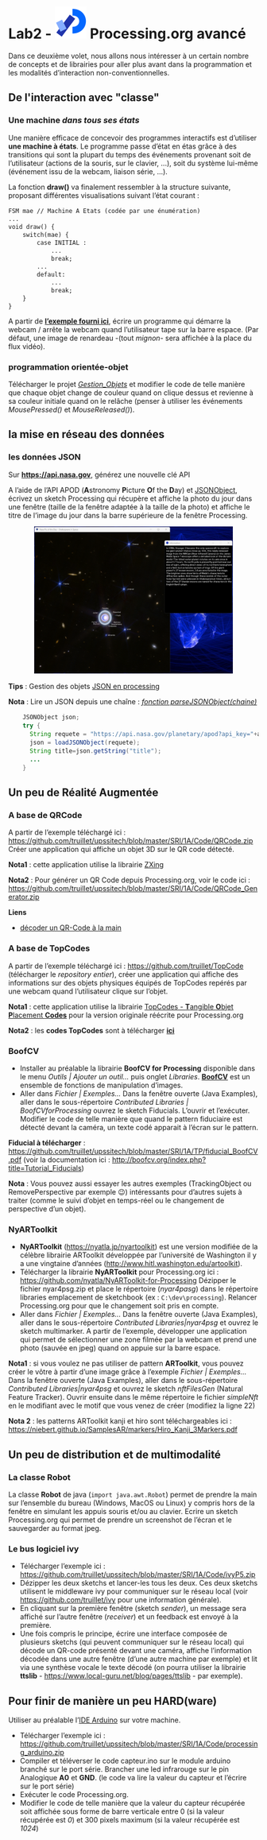 # Lab2 - <img src="https://github.com/truillet/upssitech/blob/master/SRI/1A/Code/Processing_2021_logo.png" width=64> Processing.org avancé
Dans ce deuxième volet, nous allons nous intéresser à un certain nombre de concepts et de librairies pour aller plus avant dans la programmation et les modalités d’interaction non-conventionnelles.

## De l'interaction avec "classe"

### Une machine *dans tous ses états*
Une manière efficace de concevoir des programmes interactifs est d’utiliser **une machine à états**. Le programme passe d’état en étas grâce à des transitions qui sont la plupart du temps des événements provenant soit de l’utilisateur (actions de la souris, sur le clavier, ...), soit du système lui-même (événement issu de la webcam, liaison série, ...).

La fonction **draw()** va finalement ressembler à la structure suivante, proposant différentes visualisations suivant l’état courant :
```
FSM mae // Machine A Etats (codée par une énumération)
...
void draw() {
	switch(mae) {
		case INITIAL :
			...
			break;
		...
		default:
			...	
			break;
	}
}
```

A partir de **[l’exemple fourni ici](https://github.com/truillet/upssitech/blob/master/SRI/1A/Code/Machine_Etats.zip)**, écrire un programme qui démarre la webcam / arrête la webcam quand l’utilisateur tape sur la barre espace. (Par défaut, une image de renardeau -(tout *mignon*- sera affichée à la place du flux vidéo).

### programmation orientée-objet
Télécharger le projet *[Gestion_Objets](https://github.com/truillet/processing/blob/master/exemples/avance/Gestion_Objets.zip)* et modifier le code de telle manière que chaque objet change de couleur quand on clique dessus et revienne à sa couleur initiale quand on le relâche (penser à utiliser les événements *MousePressed()* et *MouseReleased()*).

## la mise en réseau des données
### les données JSON
Sur **https://api.nasa.gov**, générez une nouvelle clé API

A l’aide de l’API APOD (**A**stronomy **P**icture **O**f the **D**ay) et [JSONObject](https://processing.org/reference/JSONObject.html), écrivez un sketch Processing qui récupère et affiche la photo du jour dans une fenêtre (taille de la fenêtre adaptée à la taille de la photo) et affiche le titre de l’image du jour dans la barre supérieure de la fenêtre Processing.
<p align="center">
<img src="https://github.com/truillet/processing/blob/master/data/img/NPoD.png" width=400>
</p>

**Tips** : Gestion des objets [JSON en processing](https://processing.org/reference/JSONObject.html)

**Nota** : Lire un JSON depuis une chaîne : *[fonction parseJSONObject(chaine)](https://processing.org/reference/parseJSONObject_.html)*
```java
    JSONObject json;    
    try {
      String requete = "https://api.nasa.gov/planetary/apod?api_key="+appID;
      json = loadJSONObject(requete);
      String title=json.getString("title");
      ...
    }
```
## Un peu de Réalité Augmentée
### A base de QRCode
A partir de l’exemple téléchargé ici : https://github.com/truillet/upssitech/blob/master/SRI/1A/Code/QRCode.zip
Créer une application qui affiche un objet 3D sur le QR code détecté.

**Nota1** : cette application utilise la librairie [ZXing](https://github.com/zxing/zxing)

**Nota2** : Pour générer un QR Code depuis Processing.org, voir le code ici : https://github.com/truillet/upssitech/blob/master/SRI/1A/Code/QRCode_Generator.zip

**Liens**
* [décoder un QR-Code à la main](https://qr.blinry.org)
  
### A base de TopCodes
A partir de l’exemple téléchargé ici : https://github.com/truillet/TopCode (télécharger le *repository entier*), créer une application qui affiche des informations sur des objets physiques équipés de TopCodes repérés par une webcam quand l’utilisateur clique sur l’objet.

**Nota1** : cette application utilise la librairie [TopCodes - **T**angible **O**bjet **P**lacement **Codes**](http://users.eecs.northwestern.edu/~mhorn/topcodes) pour la version originale réécrite pour Processing.org

**Nota2** : les **codes TopCodes** sont à télécharger **[ici](http://users.eecs.northwestern.edu/~mhorn/topcodes/topcodes.pdf)**

### BoofCV
* Installer au préalable la librairie **BoofCV for Processing** disponible dans le menu *Outils | Ajouter un outil...* puis onglet *Libraries*. **[BoofCV](https://boofcv.org)** est un ensemble de fonctions de manipulation d’images.
* Aller dans *Fichier | Exemples…* Dans la fenêtre ouverte (Java Examples), aller dans le sous-répertoire *Contributed Libraries | BoofCVforProcessing* ouvrez le sketch Fiducials. L’ouvrir et l’exécuter. 
Modifier le code de telle manière que quand le pattern fiduciaire est détecté devant la caméra, un texte codé apparait à l’écran sur le pattern.

**Fiducial à télécharger** : https://github.com/truillet/upssitech/blob/master/SRI/1A/TP/fiducial_BoofCV.pdf (voir la documentation ici : http://boofcv.org/index.php?title=Tutorial_Fiducials)

**Nota** : Vous pouvez aussi essayer les autres exemples (TrackingObject ou RemovePerspective par exemple 😉) intéressants pour d’autres sujets à traiter (comme le suivi d’objet en temps-réel ou le changement de perspective d’un objet).


### NyARToolkit
* **NyARToolkit** (https://nyatla.jp/nyartoolkit) est une version modifiée de la célèbre librairie ARToolkit développée par l’université de Washington il y a une vingtaine d’années (http://www.hitl.washington.edu/artoolkit).
* Télécharger la librairie **NyARToolkit** pour Processing.org ici : https://github.com/nyatla/NyARToolkit-for-Processing
Dézipper le fichier nyar4psg.zip et place le répertoire (*nyar4pasg*) dans le répertoire libraries emplacement de sketchbook (ex : ```C:\dev\processing```). Relancer Processing.org pour que le changement soit pris en compte.
* Aller dans *Fichier | Exemples...* Dans la fenêtre ouverte (Java Examples), aller dans le sous-répertoire *Contributed Libraries|nyar4psg* et ouvrez le sketch multimarker. 
A partir de l’exemple, développer une application qui permet de sélectionner une zone filmée par la webcam et prend une photo (sauvée en jpeg) quand on appuie sur la barre espace.

**Nota1** : si vous voulez ne pas utiliser de pattern **ARToolkit**, vous pouvez créer le vôtre à partir d’une image grâce à l’exemple *Fichier | Exemples...* Dans la fenêtre ouverte (Java Examples), aller dans le sous-répertoire *Contributed Libraries|nyar4psg* et ouvrez le sketch *nftFilesGen* (Natural Feature Tracker). Ouvrir ensuite dans le même répertoire le fichier *simpleNft* en le modifiant avec le motif que vous venez de créer (modifiez la ligne 22)

**Nota 2** : les patterns ARToolkit kanji et hiro sont téléchargeables ici :	 https://niebert.github.io/SamplesAR/markers/Hiro_Kanji_3Markers.pdf

## Un peu de distribution et de multimodalité
### La classe Robot
La classe **Robot** de java (```import java.awt.Robot```) permet de prendre la main sur l’ensemble du bureau (Windows, MacOS ou Linux) y compris hors de la fenêtre en simulant les appuis souris et/ou au clavier.
Ecrire un sketch Processing.org qui permet de prendre un screenshot de l’écran et le sauvegarder au format jpeg.

### Le bus logiciel ivy
* Télécharger l’exemple ici : https://github.com/truillet/upssitech/blob/master/SRI/1A/Code/ivyP5.zip
* Dézipper les deux sketchs et lancer-les tous les deux. Ces deux sketchs utilisent le middleware ivy pour communiquer sur le réseau local (voir https://github.com/truillet/ivy pour une information générale).
* En cliquant sur la première fenêtre (sketch *sender*), un message sera affiché sur l’autre fenêtre (*receiver*) et un feedback est envoyé à la première.
* Une fois compris le principe, écrire une interface composée de plusieurs sketchs (qui peuvent communiquer sur le réseau local) qui décode un QR-code présenté devant une caméra, affiche l’information décodée dans une autre fenêtre (d’une autre machine par exemple) et lit via une synthèse vocale le texte décodé (on pourra utiliser la librairie **ttslib** - https://www.local-guru.net/blog/pages/ttslib - par exemple).

## Pour finir de manière un peu HARD(ware)
Utiliser au préalable l’[IDE Arduino](https://www.arduino.cc) sur votre machine.

* Télécharger l’exemple ici : https://github.com/truillet/upssitech/blob/master/SRI/1A/Code/processing_arduino.zip
* Compiler et téléverser le code capteur.ino sur le module arduino branché sur le port série. Brancher une led infrarouge sur le pin Analogique **A0** et **GND**. (le code va lire la valeur du capteur et l’écrire sur le port série)
* Exécuter le code Processing.org. 	
* Modifier le code de telle manière que la valeur du capteur récupérée soit affichée sous forme de barre verticale entre 0 (si la valeur récupérée est *0*) et 300 pixels maximum (si la valeur récupérée est *1024*)

